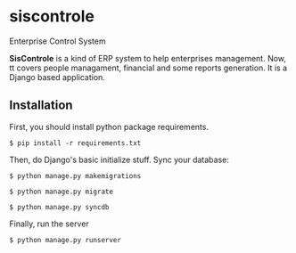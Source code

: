 # siscontrole
Enterprise Control System

**SisControle** is a kind of ERP system to help enterprises management.
Now, tt covers people managament, financial and some reports generation.
It is a Django based application.


## Installation

First, you should install python package requirements. 

```
$ pip install -r requirements.txt
```

Then, do Django's basic initialize stuff. Sync your database:

```
$ python manage.py makemigrations
```

```
$ python manage.py migrate
```

```
$ python manage.py syncdb
```

Finally, run the server

```
$ python manage.py runserver
```

